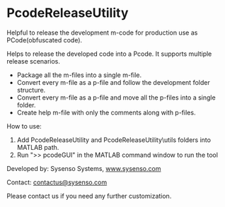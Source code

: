 # PcodeReleaseUtility
Helpful to release the development m-code for production use as PCode(obfuscated code).

Helps to release the developed code into a Pcode. It supports multiple release scenarios.
* Package all the m-files into a single m-file.
* Convert every m-file as a p-file and follow the development folder structure.
* Convert every m-file as a p-file and move all the p-files into a single folder.
* Create help m-file with only the comments along with p-files.

How to use:
1. Add PcodeReleaseUtility and PcodeReleaseUtility\utils folders into MATLAB path.
2. Run ">> pcodeGUI" in the MATLAB command window to run the tool

Developed by: Sysenso Systems, www.sysenso.com

Contact: contactus@sysenso.com

Please contact us if you need any further customization.
